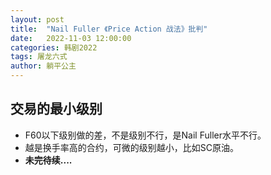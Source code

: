 ```yaml
---
layout: post
title:  "Nail Fuller 《Price Action 战法》批判"
date:   2022-11-03 12:00:00
categories: 韩剧2022
tags: 屠龙六式
author: 躺平公主
---
```

## 交易的最小级别
* F60以下级别做的差，不是级别不行，是Nail Fuller水平不行。
* 越是换手率高的合约，可微的级别越小，比如SC原油。
* **未完待续....**
